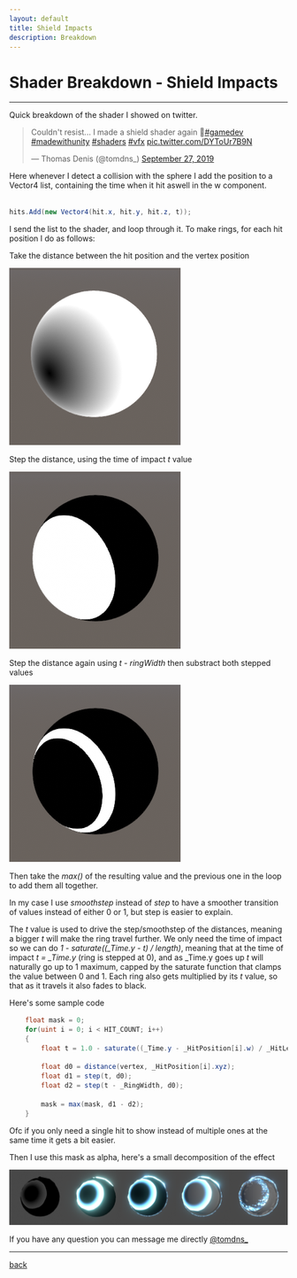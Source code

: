```yaml
---
layout: default
title: Shield Impacts
description: Breakdown
---
```


# Shader Breakdown - Shield Impacts

***

<!-- <div class="image_container">
    <img src="../images/shield-impacts/shield.gif" width="250"/>
    <img src="../images/shield-impacts/bread.gif" width="250"/>
</div> -->

Quick breakdown of the shader I showed on twitter.

<blockquote class="twitter-tweet" data-dnt="true" data-theme="dark"><p lang="en" dir="ltr">Couldn&#39;t resist... I made a shield shader again 🙈<a href="https://twitter.com/hashtag/gamedev?src=hash&amp;ref_src=twsrc%5Etfw">#gamedev</a> <a href="https://twitter.com/hashtag/madewithunity?src=hash&amp;ref_src=twsrc%5Etfw">#madewithunity</a> <a href="https://twitter.com/hashtag/shaders?src=hash&amp;ref_src=twsrc%5Etfw">#shaders</a> <a href="https://twitter.com/hashtag/vfx?src=hash&amp;ref_src=twsrc%5Etfw">#vfx</a> <a href="https://t.co/DYToUr7B9N">pic.twitter.com/DYToUr7B9N</a></p>&mdash; Thomas Denis (@tomdns_) <a href="https://twitter.com/tomdns_/status/1177389679815135233?ref_src=twsrc%5Etfw">September 27, 2019</a></blockquote> <script async src="https://platform.twitter.com/widgets.js" charset="utf-8"></script>

Here whenever I detect a collision with the sphere I add the position to a Vector4 list, containing the time when it hit aswell in the w component.

```c#

hits.Add(new Vector4(hit.x, hit.y, hit.z, t));

```

I send the list to the shader, and loop through it. To make rings, for each hit position I do as follows:

Take the distance between the hit position and the vertex position

![Distance](../images/shield-impacts/process_distance.png)

Step the distance, using the time of impact *t* value

![Distance](../images/shield-impacts/process_step.png)

Step the distance again using *t - ringWidth* then substract both stepped values

![Distance](../images/shield-impacts/process_ring.png)

Then take the *max()* of the resulting value and the previous one in the loop to add them all together.

In my case I use *smoothstep* instead of *step* to have a smoother transition of values instead of either 0 or 1, but step is easier to explain.

The *t* value is used to drive the step/smoothstep of the distances, meaning a bigger *t* will make the ring travel further.
We only need the time of impact so we can do *1 - saturate((_Time.y - t) / length)*, meaning that at the time of impact *t = _Time.y* (ring is stepped at 0), and as _Time.y goes up *t* will naturally go up to 1 maximum, capped by the saturate function that clamps the value between 0 and 1. Each ring also gets multiplied by its *t* value, so that as it travels it also fades to black.

Here's some sample code

```c#
    float mask = 0;
    for(uint i = 0; i < HIT_COUNT; i++)
    {
        float t = 1.0 - saturate((_Time.y - _HitPosition[i].w) / _HitLength);

        float d0 = distance(vertex, _HitPosition[i].xyz);
        float d1 = step(t, d0);
        float d2 = step(t - _RingWidth, d0);
        
        mask = max(mask, d1 - d2);
    }
```

Ofc if you only need a single hit to show instead of multiple ones at the same time it gets a bit easier. 

Then I use this mask as alpha, here's a small decomposition of the effect

![Process](../images/shield-impacts/process.png)

If you have any question you can message me directly [@tomdns_](https://twitter.com/tomdns_)

***

[back](/blog.html)
